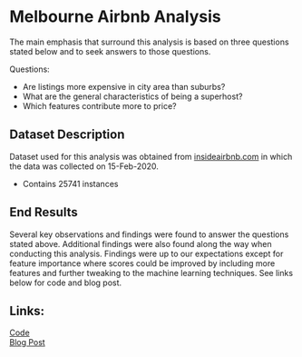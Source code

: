 # Melbourne Airbnb Analysis

The main emphasis that surround this analysis is based on three questions stated below and to seek answers to those questions.

Questions:
* Are listings more expensive in city area than suburbs?
* What are the general characteristics of being a superhost?
* Which features contribute more to price?

## Dataset Description

Dataset used for this analysis was obtained from [insideairbnb.com](http://insideairbnb.com/get-the-data.html) in which the data was collected on 15-Feb-2020.
* Contains 25741 instances

## End Results

Several key observations and findings were found to answer the questions stated above. Additional findings were also found along the way when conducting this analysis. Findings were up to our expectations except for feature importance where scores could be improved by including more features and further tweaking to the machine learning techniques. See links below for code and blog post.

## Links:
[Code](https://nbviewer.jupyter.org/github/mxcodeyard/melbourne_airbnb/blob/master/v2/melbourne_airbnb_v2.1.ipynb)\
[Blog Post](https://medium.com/@mtang1/melbourne-airbnb-analysis-8fddc1c020ef)


